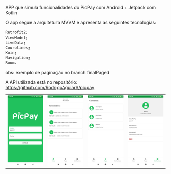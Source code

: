 
APP que simula funcionalidades do PicPay com Android + Jetpack com Kotlin

O app segue a arquitetura MVVM e apresenta as seguintes tecnologias:

    Retrofit2;
    ViewModel;
    LiveData;
    Courotines;
    Koin;
    Navigation;
    Room.

obs: exemplo de paginação no branch finalPaged

A API utilizada está no repositório: https://github.com/RodrigoAguiarS/picpay

| | | | |
|:-------------------------:|:-------------------------:|:-------------------------:|:-------------------------:|
|<img width="1604" alt="login" src="https://github.com/joaooab/picPayCloneMentoriaDIO-Android/blob/master/picpay.png"> | <img width="1604" alt="atividades" src="https://github.com/joaooab/picPayCloneMentoriaDIO-Android/blob/master/picpay2.png">|<img width="1604" alt="contatos" src="https://github.com/joaooab/picPayCloneMentoriaDIO-Android/blob/master/picpay3.png">|<img width="1604" alt="perfil" src="https://github.com/joaooab/picPayCloneMentoriaDIO-Android/blob/master/picpay4.png"> |
